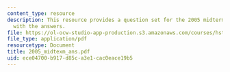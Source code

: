 ```yaml
---
content_type: resource
description: This resource provides a question set for the 2005 midterm exam along
  with the answers.
file: https://ol-ocw-studio-app-production.s3.amazonaws.com/courses/hst-176-cellular-and-molecular-immunology-fall-2005/ece04700b917d85ca3e1cac0eace19b5_2005_midtexm_ans.pdf
file_type: application/pdf
resourcetype: Document
title: 2005_midtexm_ans.pdf
uid: ece04700-b917-d85c-a3e1-cac0eace19b5
---
```

